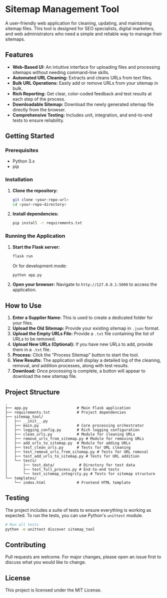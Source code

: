 # Sitemap Management Tool

A user-friendly web application for cleaning, updating, and maintaining sitemap files. This tool is designed for SEO specialists, digital marketers, and web administrators who need a simple and reliable way to manage their sitemaps.

## Features

*   **Web-Based UI:** An intuitive interface for uploading files and processing sitemaps without needing command-line skills.
*   **Automated URL Cleaning:** Extracts and cleans URLs from text files.
*   **Bulk URL Operations:** Easily add or remove URLs from your sitemap in bulk.
*   **Rich Reporting:** Get clear, color-coded feedback and test results at each step of the process.
*   **Downloadable Sitemap:** Download the newly generated sitemap file directly from the browser.
*   **Comprehensive Testing:** Includes unit, integration, and end-to-end tests to ensure reliability.

## Getting Started

### Prerequisites

*   Python 3.x
*   pip

### Installation

1.  **Clone the repository:**
    ```bash
    git clone <your-repo-url>
    cd <your-repo-directory>
    ```

2.  **Install dependencies:**
    ```bash
    pip install -r requirements.txt
    ```

### Running the Application

1.  **Start the Flask server:**
    ```bash
    flask run
    ```
    Or for development mode:
     ```bash
    python app.py
    ```

2.  **Open your browser:**
    Navigate to `http://127.0.0.1:5000` to access the application.

## How to Use

1.  **Enter a Supplier Name:** This is used to create a dedicated folder for your files.
2.  **Upload the Old Sitemap:** Provide your existing sitemap in `.json` format.
3.  **Upload the Empty URLs File:** Provide a `.txt` file containing the list of URLs to be removed.
4.  **Upload New URLs (Optional):** If you have new URLs to add, provide them in a `.txt` file.
5.  **Process:** Click the "Process Sitemap" button to start the tool.
6.  **View Results:** The application will display a detailed log of the cleaning, removal, and addition processes, along with test results.
7.  **Download:** Once processing is complete, a button will appear to download the new sitemap file.

## Project Structure

```
.
├── app.py                      # Main Flask application
├── requirements.txt            # Project dependencies
├── sitemap_tool/
│   ├── __init__.py
│   ├── main.py                 # Core processing orchestrator
│   ├── logging_config.py       # Rich logging configuration
│   ├── clean_urls.py           # Module for cleaning URLs
│   ├── remove_urls_from_sitemap.py # Module for removing URLs
│   ├── add_urls_to_sitemap.py  # Module for adding URLs
│   ├── test_clean_urls.py      # Tests for URL cleaning
│   ├── test_remove_urls_from_sitemap.py # Tests for URL removal
│   ├── test_add_urls_to_sitemap.py # Tests for URL addition
│   └── tests/
│       ├── test_data/           # Directory for test data
│       ├── test_full_process.py # End-to-end tests
│       └── test_sitemap_integrity.py # Tests for sitemap structure
└── templates/
    └── index.html              # Frontend HTML template
```

## Testing

The project includes a suite of tests to ensure everything is working as expected. To run the tests, you can use Python's `unittest` module.

```bash
# Run all tests
python -m unittest discover sitemap_tool
```

## Contributing

Pull requests are welcome. For major changes, please open an issue first to discuss what you would like to change.

## License

This project is licensed under the MIT License.